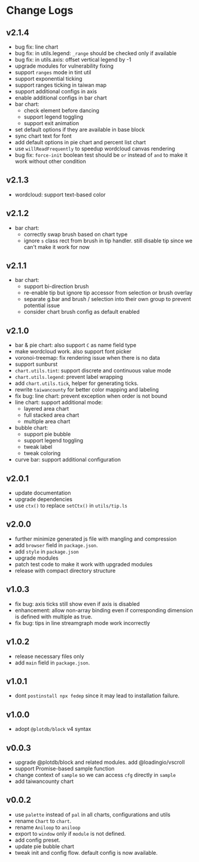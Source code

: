 # Change Logs

## v2.1.4

 - bug fix: line chart
 - bug fix: in utils.legend: `_range` should be checked only if available
 - bug fix: in utils.axis: offset vertical legend by -1
 - upgrade modules for vulnerability fixing
 - support `ranges` mode in tint util
 - support exponential ticking
 - support ranges ticking in taiwan map
 - support additional configs in axis
 - enable additional configs in bar chart
 - bar chart:
   - check element before dancing
   - support legend toggling
   - support exit animation
 - set default options if they are available in base block
 - sync chart text for font
 - add default options in pie chart and percent list chart
 - use `willReadFrequently` to speedup wordcloud canvas rendering
 - bug fix: `force-init` boolean test should be `or` instead of `and` to make it work without other condition


## v2.1.3

 - wordcloud: support text-based color


## v2.1.2

 - bar chart:
   - correctly swap brush based on chart type
   - ignore `s` class rect from brush in tip handler. still disable tip since we can't make it work for now 


## v2.1.1

 - bar chart:
   - support bi-direction brush
   - re-enable tip but ignore tip accessor from selection or brush overlay
   - separate g.bar and brush / selection into their own group to prevent potential issue
   - consider chart brush config as default enabled


## v2.1.0

 - bar & pie chart: also support `C` as name field type
 - make wordcloud work. also support font picker
 - voronoi-treemap: fix rendering issue when there is no data
 - support sunburst
 - `chart.utils.tint`: support discrete and continuous value mode
 - `chart.utils.legend`: prevent label wrapping
 - add `chart.utils.tick`, helper for generating ticks.
 - rewrite `taiwancounty` for better color mapping and labeling
 - fix bug: line chart: prevent exception when order is not bound
 - line chart: support additional mode:
   - layered area chart
   - full stacked area chart
   - multiple area chart
 - bubble chart:
   - support pie bubble
   - support legend toggling
   - tweak label
   - tweak coloring
 - curve bar: support additional configuration


## v2.0.1

 - update documentation
 - upgrade dependencies
 - use `ctx()` to replace `setCtx()` in `utils/tip.ls`


## v2.0.0

 - further minimize generated js file with mangling and compression
 - add `browser` field in `package.json`.
 - add `style` in `package.json`
 - upgrade modules
 - patch test code to make it work with upgraded modules
 - release with compact directory structure


## v1.0.3

 - fix bug: axis ticks still show even if axis is disabled
 - enhancement: allow non-array binding even if corresponding dimension is defined with multiple as true.
 - fix bug: tips in line streamgraph mode work incorrectly


## v1.0.2

 - release necessary files only
 - add `main` field in `package.json`.


## v1.0.1

 - dont `postinstall npx fedep` since it may lead to installation failure.


## v1.0.0

 - adopt `@plotdb/block` v4 syntax


## v0.0.3

 - upgrade @plotdb/block and related modules. add @loadingio/vscroll
 - support Promise-based sample function
 - change context of `sample` so we can access `cfg` directly in `sample`
 - add taiwancounty chart


## v0.0.2

 - use `palette` instead of `pal` in all charts, configurations and utils
 - rename `Chart` to `chart`.
 - rename `Aniloop` to `aniloop`
 - export to `window` only if `module` is not defined.
 - add config preset.
 - update pie bubble chart
 - tweak init and config flow. default config is now available.
